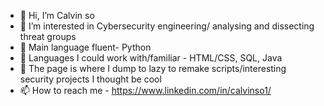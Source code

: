 - 👋 Hi, I’m Calvin so
- 👀 I’m interested in Cybersecurity engineering/ analysing and dissecting threat groups
- 🌱 Main language fluent- Python 
- 👀 Languages I could work with/familiar - HTML/CSS, SQL, Java 
- 💞️ The page is where I dump to lazy to remake scripts/interesting security projects I thought be cool
- 📫 How to reach me - https://www.linkedin.com/in/calvinso1/

<!---
hokman0414/hokman0414 is a ✨ special ✨ repository because its `README.md` (this file) appears on your GitHub profile.
You can click the Preview link to take a look at your changes.
--->
